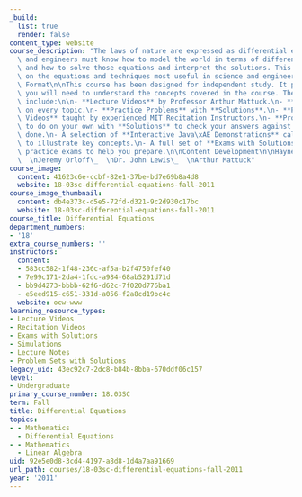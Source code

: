 ```yaml
---
_build:
  list: true
  render: false
content_type: website
course_description: "The laws of nature are expressed as differential equations. Scientists\
  \ and engineers must know how to model the world in terms of differential equations,\
  \ and how to solve those equations and interpret the solutions. This course focuses\
  \ on the equations and techniques most useful in science and engineering.\n\nCourse\
  \ Format\n\nThis course has been designed for independent study. It provides everything\
  \ you will need to understand the concepts covered in the course. The materials\
  \ include:\n\n- **Lecture Videos** by Professor Arthur Mattuck.\n- **Course Notes**\
  \ on every topic.\n- **Practice Problems** with **Solutions**.\n- **Problem Solving\
  \ Videos** taught by experienced MIT Recitation Instructors.\n- **Problem Sets**\
  \ to do on your own with **Solutions** to check your answers against when you're\
  \ done.\n- A selection of **Interactive Java\xAE Demonstrations** called _Mathlets_\
  \ to illustrate key concepts.\n- A full set of **Exams with Solutions**, including\
  \ practice exams to help you prepare.\n\nContent Development\n\nHaynes Miller\_\
  \  \nJeremy Orloff\_  \nDr. John Lewis\_  \nArthur Mattuck"
course_image:
  content: 41623c6e-ccbf-82e1-37be-bd7e69b8a4d8
  website: 18-03sc-differential-equations-fall-2011
course_image_thumbnail:
  content: db4e373c-d5e5-72fd-d321-9c2d930c17bc
  website: 18-03sc-differential-equations-fall-2011
course_title: Differential Equations
department_numbers:
- '18'
extra_course_numbers: ''
instructors:
  content:
  - 583cc582-1f48-236c-af5a-b2f4750fef40
  - 7e99c171-2da4-1fdc-a984-68ab5291d71d
  - bb9d4273-bbbb-62f6-d62c-7f020d776ba1
  - e5eed915-c651-331d-a056-f2a8cd19bc4c
  website: ocw-www
learning_resource_types:
- Lecture Videos
- Recitation Videos
- Exams with Solutions
- Simulations
- Lecture Notes
- Problem Sets with Solutions
legacy_uid: 43ec92c7-2dc8-b84b-8bba-670ddf06c157
level:
- Undergraduate
primary_course_number: 18.03SC
term: Fall
title: Differential Equations
topics:
- - Mathematics
  - Differential Equations
- - Mathematics
  - Linear Algebra
uid: 92e5e0d8-3cd4-4197-a8d8-1d4a7aa91669
url_path: courses/18-03sc-differential-equations-fall-2011
year: '2011'
---
```

